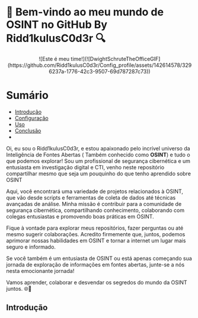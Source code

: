 #  🧠 Bem-vindo ao meu mundo de OSINT no GitHub By Ridd1kulusC0d3r 🔍


<div style="text-align:center;">
    ![Este é meu time!](![DwightSchruteTheOfficeGIF](https://github.com/Ridd1kulusC0d3r/Config_profile/assets/142614578/3296237a-1776-42c3-9507-69d787287c73))
</div>


# Sumário
* [Introdução](#introdução)
* [Configuração](#configuração)
* [Uso](#uso)
* [Conclusão](#conclusão)
* 


Oi, eu sou o Ridd1kulusC0d3r, e estou apaixonado pelo incrível universo da Inteligência de Fontes Abertas ( Também conhecido como __OSINT__) e tudo o que podemos explorar! Sou um profissional de segurança cibernética e um entusiasta em investigação digital e CTI, venho neste repositório compartilhar mesmo que seja um pouquinho do que tenho aprendido sobre OSINT

Aqui, você encontrará uma variedade de projetos relacionados à OSINT, que vão desde scripts e ferramentas de coleta de dados até técnicas avançadas de análise. Minha missão é contribuir para a comunidade de segurança cibernética, compartilhando conhecimento, colaborando com colegas entusiastas e promovendo boas práticas em OSINT.

Fique à vontade para explorar meus repositórios, fazer perguntas ou até mesmo sugerir colaborações. Acredito firmemente que, juntos, podemos aprimorar nossas habilidades em OSINT e tornar a internet um lugar mais seguro e informado.

Se você também é um entusiasta de OSINT ou está apenas começando sua jornada de exploração de informações em fontes abertas, junte-se a nós nesta emocionante jornada!

Vamos aprender, colaborar e desvendar os segredos do mundo da OSINT juntos. 🌐🧐






































## Introdução 


